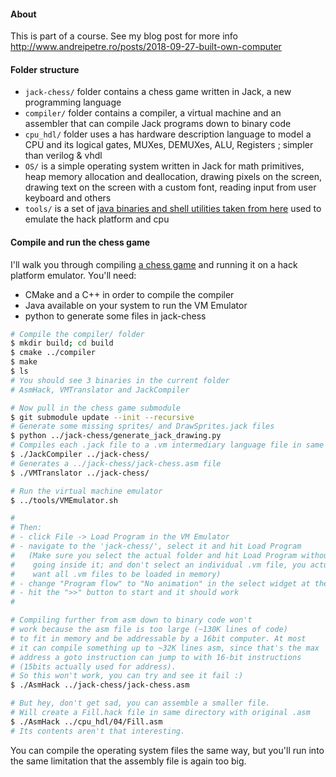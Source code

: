 #### About ####

This is part of a course. See my blog post for more info
http://www.andreipetre.ro/posts/2018-09-27-built-own-computer

#### Folder structure ####

* `jack-chess/` folder contains a chess game written in Jack, a new programming
language
* `compiler/` folder contains a compiler, a virtual machine and an assembler that
can compile Jack programs down to binary code
* `cpu_hdl/` folder uses a has hardware description language to model a CPU and
its logical gates, MUXes, DEMUXes, ALU, Registers ; simpler than verilog & vhdl
* `OS/` is a simple operating system written in Jack for math primitives, heap
memory allocation and deallocation, drawing pixels on the screen, drawing text
on the screen with a custom font, reading input from user keyboard and others
* `tools/` is a set of [java binaries and shell utilities taken from here](https://www.nand2tetris.org/software)
used to emulate the hack platform and cpu

#### Compile and run the chess game ####

I'll walk you through compiling [a chess game](https://github.com/andreip/jack-chess)
and running it on a hack platform emulator.
You'll need:
* CMake and a C++ in order to compile the compiler
* Java available on your system to run the VM Emulator
* python to generate some files in jack-chess

```bash
# Compile the compiler/ folder
$ mkdir build; cd build
$ cmake ../compiler
$ make
$ ls
# You should see 3 binaries in the current folder
# AsmHack, VMTranslator and JackCompiler

# Now pull in the chess game submodule
$ git submodule update --init --recursive
# Generate some missing sprites/ and DrawSprites.jack files
$ python ../jack-chess/generate_jack_drawing.py
# Compiles each .jack file to a .vm intermediary language file in same dir
$ ./JackCompiler ../jack-chess/
# Generates a ../jack-chess/jack-chess.asm file
$ ./VMTranslator ../jack-chess/

# Run the virtual machine emulator
$ ../tools/VMEmulator.sh

#
# Then:
# - click File -> Load Program in the VM Emulator
# - navigate to the 'jack-chess/', select it and hit Load Program
#   (Make sure you select the actual folder and hit Load Program without
#    going inside it; and don't select an individual .vm file, you actually
#    want all .vm files to be loaded in memory)
# - change "Program flow" to "No animation" in the select widget at the top
# - hit the ">>" button to start and it should work
#

# Compiling further from asm down to binary code won't
# work because the asm file is too large (~130K lines of code)
# to fit in memory and be addressable by a 16bit computer. At most
# it can compile something up to ~32K lines asm, since that's the max
# address a goto instruction can jump to with 16-bit instructions
# (15bits actually used for address).
# So this won't work, you can try and see it fail :)
$ ./AsmHack ../jack-chess/jack-chess.asm

# But hey, don't get sad, you can assemble a smaller file.
# Will create a Fill.hack file in same directory with original .asm
$ ./AsmHack ../cpu_hdl/04/Fill.asm
# Its contents aren't that interesting.
```

You can compile the operating system files the same way, but you'll run into
the same limitation that the assembly file is again too big.
